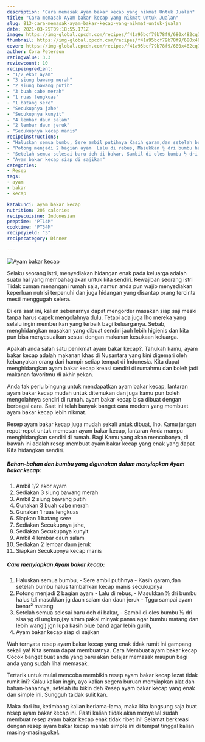 ```yaml
---
description: "Cara memasak Ayam bakar kecap yang nikmat Untuk Jualan"
title: "Cara memasak Ayam bakar kecap yang nikmat Untuk Jualan"
slug: 813-cara-memasak-ayam-bakar-kecap-yang-nikmat-untuk-jualan
date: 2021-03-25T09:18:55.171Z
image: https://img-global.cpcdn.com/recipes/f41a95bcf79b78f9/680x482cq70/ayam-bakar-kecap-foto-resep-utama.jpg
thumbnail: https://img-global.cpcdn.com/recipes/f41a95bcf79b78f9/680x482cq70/ayam-bakar-kecap-foto-resep-utama.jpg
cover: https://img-global.cpcdn.com/recipes/f41a95bcf79b78f9/680x482cq70/ayam-bakar-kecap-foto-resep-utama.jpg
author: Cora Peterson
ratingvalue: 3.3
reviewcount: 10
recipeingredient:
- "1/2 ekor ayam"
- "3 siung bawang merah"
- "2 siung bawang putih"
- "3 buah cabe merah"
- "1 ruas lengkuas"
- "1 batang sere"
- "Secukupnya jahe"
- "Secukupnya kunyit"
- "4 lembar daun salam"
- "2 lembar daun jeruk"
- "Secukupnya kecap manis"
recipeinstructions:
- "Haluskan semua bumbu, Sere ambil putihnya Kasih garam,dan setelah bumbu halus tambahkan kecap manis secukupnya"
- "Potong menjadi 2 bagian ayam  Lalu di rebus, Masukkan ½ dri bumbu halus tdi masukkan jg daun salam dan daun jeruk Tggu sampai ayam benar² matang"
- "Setelah semua selesai baru deh di bakar, Sambil di oles bumbu ½ dri sisa yg di ungkep,(sy siram pakai minyak panas agar bumbu matang dan lebih wangi) jgn lupa kasih blue band agar lebih gurih,"
- "Ayam bakar kecap siap di sajikan"
categories:
- Resep
tags:
- ayam
- bakar
- kecap

katakunci: ayam bakar kecap 
nutrition: 205 calories
recipecuisine: Indonesian
preptime: "PT14M"
cooktime: "PT34M"
recipeyield: "3"
recipecategory: Dinner

---
```



![Ayam bakar kecap](https://img-global.cpcdn.com/recipes/f41a95bcf79b78f9/680x482cq70/ayam-bakar-kecap-foto-resep-utama.jpg)

Selaku seorang istri, menyediakan hidangan enak pada keluarga adalah suatu hal yang membahagiakan untuk kita sendiri. Kewajiban seorang istri Tidak cuman menangani rumah saja, namun anda pun wajib menyediakan keperluan nutrisi terpenuhi dan juga hidangan yang disantap orang tercinta mesti menggugah selera.

Di era  saat ini, kalian sebenarnya dapat mengorder masakan siap saji meski tanpa harus capek mengolahnya dulu. Tetapi ada juga lho mereka yang selalu ingin memberikan yang terbaik bagi keluarganya. Sebab, menghidangkan masakan yang dibuat sendiri jauh lebih higienis dan kita pun bisa menyesuaikan sesuai dengan makanan kesukaan keluarga. 



Apakah anda salah satu penikmat ayam bakar kecap?. Tahukah kamu, ayam bakar kecap adalah makanan khas di Nusantara yang kini digemari oleh kebanyakan orang dari hampir setiap tempat di Indonesia. Kita dapat menghidangkan ayam bakar kecap kreasi sendiri di rumahmu dan boleh jadi makanan favoritmu di akhir pekan.

Anda tak perlu bingung untuk mendapatkan ayam bakar kecap, lantaran ayam bakar kecap mudah untuk ditemukan dan juga kamu pun boleh mengolahnya sendiri di rumah. ayam bakar kecap bisa dibuat dengan berbagai cara. Saat ini telah banyak banget cara modern yang membuat ayam bakar kecap lebih nikmat.

Resep ayam bakar kecap juga mudah sekali untuk dibuat, lho. Kamu jangan repot-repot untuk memesan ayam bakar kecap, lantaran Anda mampu menghidangkan sendiri di rumah. Bagi Kamu yang akan mencobanya, di bawah ini adalah resep membuat ayam bakar kecap yang enak yang dapat Kita hidangkan sendiri.

<!--inarticleads1-->

##### Bahan-bahan dan bumbu yang digunakan dalam menyiapkan Ayam bakar kecap:

1. Ambil 1/2 ekor ayam
1. Sediakan 3 siung bawang merah
1. Ambil 2 siung bawang putih
1. Gunakan 3 buah cabe merah
1. Gunakan 1 ruas lengkuas
1. Siapkan 1 batang sere
1. Sediakan Secukupnya jahe,
1. Sediakan Secukupnya kunyit
1. Ambil 4 lembar daun salam
1. Sediakan 2 lembar daun jeruk
1. Siapkan Secukupnya kecap manis




<!--inarticleads2-->

##### Cara menyiapkan Ayam bakar kecap:

1. Haluskan semua bumbu, - Sere ambil putihnya - Kasih garam,dan setelah bumbu halus tambahkan kecap manis secukupnya
1. Potong menjadi 2 bagian ayam  - Lalu di rebus, - Masukkan ½ dri bumbu halus tdi masukkan jg daun salam dan daun jeruk - Tggu sampai ayam benar² matang
1. Setelah semua selesai baru deh di bakar, - Sambil di oles bumbu ½ dri sisa yg di ungkep,(sy siram pakai minyak panas agar bumbu matang dan lebih wangi) jgn lupa kasih blue band agar lebih gurih,
1. Ayam bakar kecap siap di sajikan




Wah ternyata resep ayam bakar kecap yang enak tidak rumit ini gampang sekali ya! Kita semua dapat membuatnya. Cara Membuat ayam bakar kecap Cocok banget buat anda yang baru akan belajar memasak maupun bagi anda yang sudah lihai memasak.

Tertarik untuk mulai mencoba membikin resep ayam bakar kecap lezat tidak rumit ini? Kalau kalian ingin, ayo kalian segera buruan menyiapkan alat dan bahan-bahannya, setelah itu bikin deh Resep ayam bakar kecap yang enak dan simple ini. Sungguh taidak sulit kan. 

Maka dari itu, ketimbang kalian berlama-lama, maka kita langsung saja buat resep ayam bakar kecap ini. Pasti kalian tiidak akan menyesal sudah membuat resep ayam bakar kecap enak tidak ribet ini! Selamat berkreasi dengan resep ayam bakar kecap mantab simple ini di tempat tinggal kalian masing-masing,oke!.

